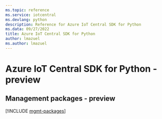 ```yaml
---
ms.topic: reference
ms.service: iotcentral
ms.devlang: python
description: Reference for Azure IoT Central SDK for Python
ms.data: 09/27/2022
title: Azure IoT Central SDK for Python
author: lmazuel
ms.author: lmazuel
---
```

# Azure IoT Central SDK for Python - preview

## Management packages - preview
[!INCLUDE [mgmt-packages](iot-central-mgmt-index.md)]